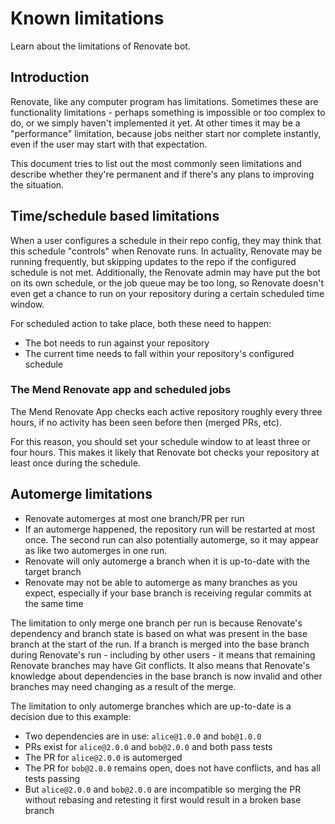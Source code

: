 # Known limitations

Learn about the limitations of Renovate bot.

## Introduction

Renovate, like any computer program has limitations.
Sometimes these are functionality limitations - perhaps something is impossible or too complex to do, or we simply haven't implemented it yet.
At other times it may be a "performance" limitation, because jobs neither start nor complete instantly, even if the user may start with that expectation.

This document tries to list out the most commonly seen limitations and describe whether they're permanent and if there's any plans to improving the situation.

## Time/schedule based limitations

When a user configures a schedule in their repo config, they may think that this schedule "controls" when Renovate runs.
In actuality, Renovate may be running frequently, but skipping updates to the repo if the configured schedule is not met.
Additionally, the Renovate admin may have put the bot on its own schedule, or the job queue may be too long, so Renovate doesn't even get a chance to run on your repository during a certain scheduled time window.

For scheduled action to take place, both these need to happen:

-   The bot needs to run against your repository
-   The current time needs to fall within your repository's configured schedule

### The Mend Renovate app and scheduled jobs

The Mend Renovate App checks each active repository roughly every three hours, if no activity has been seen before then (merged PRs, etc).

For this reason, you should set your schedule window to at least three or four hours.
This makes it likely that Renovate bot checks your repository at least once during the schedule.

## Automerge limitations

-   Renovate automerges at most one branch/PR per run
-   If an automerge happened, the repository run will be restarted at most once. The second run can also potentially automerge, so it may appear as like two automerges in one run.
-   Renovate will only automerge a branch when it is up-to-date with the target branch
-   Renovate may not be able to automerge as many branches as you expect, especially if your base branch is receiving regular commits at the same time

The limitation to only merge one branch per run is because Renovate's dependency and branch state is based on what was present in the base branch at the start of the run.
If a branch is merged into the base branch during Renovate's run - including by other users - it means that remaining Renovate branches may have Git conflicts.
It also means that Renovate's knowledge about dependencies in the base branch is now invalid and other branches may need changing as a result of the merge.

The limitation to only automerge branches which are up-to-date is a decision due to this example:

-   Two dependencies are in use: `alice@1.0.0` and `bob@1.0.0`
-   PRs exist for `alice@2.0.0` and `bob@2.0.0` and both pass tests
-   The PR for `alice@2.0.0` is automerged
-   The PR for `bob@2.0.0` remains open, does not have conflicts, and has all tests passing
-   But `alice@2.0.0` and `bob@2.0.0` are incompatible so merging the PR without rebasing and retesting it first would result in a broken base branch
